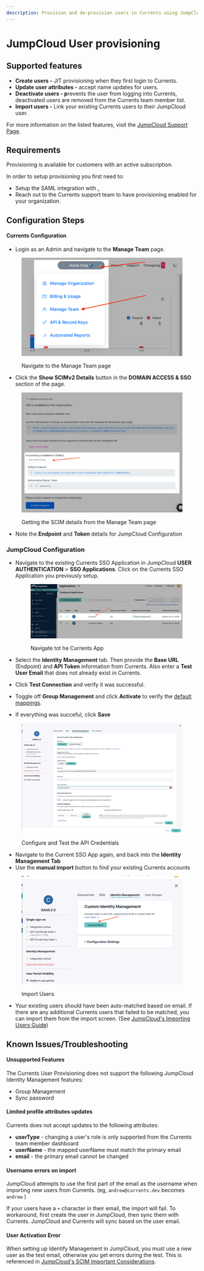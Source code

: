 ```yaml
---
description: Provision and de-provision users in Currents using JumpCloud
---
```


# JumpCloud User provisioning

## Supported features <a href="#supported-features" id="supported-features"></a>

* **Create users -** JIT provisioning when they first login to Currents.
* **Update user attributes -** accept name updates for users.
* **Deactivate users - p**revents the user from logging into Currents, deactivated users are removed from the Currents team member list.
* **Import users -** Link your existing Currents users to their JumpCloud user.

For more information on the listed features, visit the [JumpCloud Support Page](https://jumpcloud.com/support/provision-and-manage-users-and-groups-in-apps-using-custom-scim-identity-management-integration).

## Requirements <a href="#requirements" id="requirements"></a>

Provisioning is available for customers with an active subscription.

In order to setup provisioning you first need to:

* Setup the SAML integration with [.](./ "mention")
* Reach out to the Currents support team to have provisioning enabled for your organization.

## Configuration Steps <a href="#configuration-steps" id="configuration-steps"></a>

#### Currents Configuration

* Login as an Admin and navigate to the **Manage Team** page.

<figure><img src="../../../.gitbook/assets/image.png" alt=""><figcaption><p>Navigate to the Manage Team page</p></figcaption></figure>

* Click the **Show SCIMv2 Details** button in the **DOMAIN ACCESS & SSO** section of the page.

<figure><img src="../../../.gitbook/assets/image (1).png" alt=""><figcaption><p>Getting the SCIM details from the Manage Team page</p></figcaption></figure>

* Note the **Endpoint** and **Token** details for JumpCloud Configuration

### JumpCloud Configuration

*   Navigate to the existing Currents SSO Application in JumpCloud **USER AUTHENTICATION** > **SSO Applications**. Click on the Currents SSO Application you previously setup.

    <figure><img src="../../../.gitbook/assets/CurrentsJumpCloudSSO.png" alt=""><figcaption><p>Navigate tot he Currents App</p></figcaption></figure>
* Select the **Identity Management** tab. Then provide the **Base URL** (Endpoint) and **API Token** information from Currents. Also enter a **Test User Email** that does not already exist in Currents.
* Click **Test Connection** and verify it was successful.
* Toggle off **Group Management** and click **Activate** to verify the [default mappings](https://jumpcloud.com/support/provision-and-manage-users-and-groups-in-apps-using-custom-scim-identity-management-integration#custom-scim-user-attributes).
* If everything was succeful, click **Save**

<figure><img src="../../../.gitbook/assets/CurrentsJumpCloudSCIM.png" alt=""><figcaption><p>Configure and Test the API Credentials</p></figcaption></figure>

* Navigate to the Current SSO App again, and back into the **Identity Management Tab**
* Use the **manual import** button to find your existing Currents accounts

<figure><img src="../../../.gitbook/assets/CurrentsJumpCloudManualImport.png" alt=""><figcaption><p>Import Users</p></figcaption></figure>

* Your existing users should have been auto-matched based on email. If there are any additional Currents users that failed to be matched, you can import them from the import screen. (See [JumpCloud's Importing Users Guide](https://jumpcloud.com/support/provision-and-manage-users-and-groups-in-apps-using-custom-scim-identity-management-integration#importing-users))

## Known Issues/Troubleshooting

#### Unsupported Features

The Currents User Provisioning does not support the following JumpCloud Identity Management features:

* Group Management
* Sync password

#### Limited profile attributes updates

Currents does not accept updates to the following attributes:

* **userType** - changing a user's role is only supported from the Currents team member dashboard
* **userName** - the mapped userName must match the primary email
* **email** - the primary email cannot be changed

#### Username errors on import

JumpCloud attempts to use the first part of the email as the username when importing new users from Currents.  (eg, `andrew@currents.dev` becomes `andrew` )

If your users have a `+` character in their email, the import will fail. To workaround, first create the user in JumpCloud, then sync them with Currents. JumpCloud and Currents will sync based on the user email.

#### User Activation Error

When setting up Identify Management in JumpCloud, you must use a new user as the test email, otherwise you get errors during the test. This is referenced in [JumpCloud's SCIM Important Considerations](https://jumpcloud.com/support/provision-and-manage-users-and-groups-in-apps-using-custom-scim-identity-management-integration).
